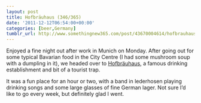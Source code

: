 ```yaml
---
layout: post
title: Hofbräuhaus (346/365)
date: '2011-12-12T06:54:00+00:00'
categories: [beer,Germany]
tumblr_url: http://www.somethingnew365.com/post/43670004614/hofbrauhaus-346365
---
```

Enjoyed a fine night out after work in Munich on Monday. After going out for some typical Bavarian food in the City Centre (I had some mushroom soup with a dumpling in it), we headed over to [Hofbräuhaus](http://www.hofbraeuhaus.de/en/index_en.html), a famous drinking establishment and bit of a tourist trap.

It was a fun place for an hour or two, with a band in lederhosen playing drinking songs and some large glasses of fine German lager. Not sure I’d like to go every week, but definitely glad I went.
